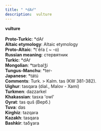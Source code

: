 ```yaml
---
title: " *dAŕ"
description:  vulture
---
```

<p data-pagefind-weight="0.5">
<strong> vulture</strong><br><br>
<strong>Proto-Turkic</strong>:  *dAŕ<br>
<strong>Altaic etymology</strong>:  Altaic etymology<br>
<strong> Proto-Altaic</strong>:  *t`ĕ́ŕa ( ~ -o)<br>
<strong>Russian meaning</strong>:  стервятник<br>
<strong>Turkic</strong>:  *dAŕ<br>
<strong>Mongolian</strong>:  *tarbalǯi<br>
<strong>Tungus-Manchu</strong>:  *ter-<br>
<strong>Japanese</strong>:  *tátú<br>
<strong>Comments</strong>:  Turk. > Kalm. tas (KW 381-382).<br>
<strong>Uighur</strong>:  tasqara (dial., Malov - Xami)<br>
<strong>Turkmen</strong>:  dazzarkel<br>
<strong>Khakassian</strong>:  tasxa 'owl'<br>
<strong>Oyrat</strong>:  tas quš (Верб.)<br>
<strong>Tuva</strong>:  das<br>
<strong>Kirghiz</strong>:  tazqara<br>
<strong>Kazakh</strong>:  tasqara<br>
<strong>Bashkir</strong>:  taδɣara<br>

</p>
